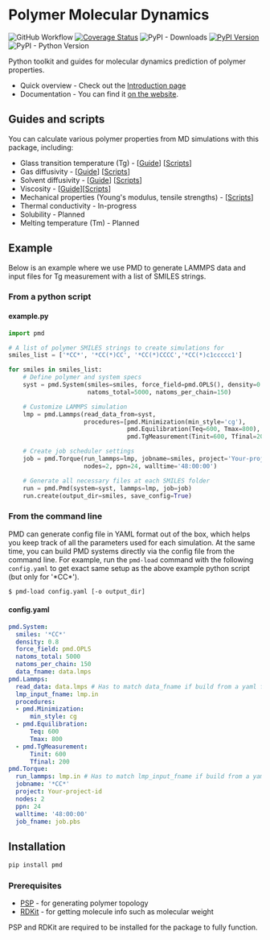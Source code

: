 # Polymer Molecular Dynamics 
![GitHub Workflow](https://github.com/Ramprasad-Group/Polymer-Molecular-Dynamics/actions/workflows/main.yml/badge.svg?event=push)
[![Coverage Status](https://coveralls.io/repos/github/Ramprasad-Group/Polymer-Molecular-Dynamics/badge.svg)](https://coveralls.io/github/Ramprasad-Group/Polymer-Molecular-Dynamics)
![PyPI - Downloads](https://img.shields.io/pypi/dd/pmd)
[![PyPI Version](http://img.shields.io/pypi/v/pmd.svg)](https://pypi.python.org/pypi/pmd)
![PyPI - Python Version](https://img.shields.io/pypi/pyversions/pmd)

Python toolkit and guides for molecular dynamics prediction of polymer properties.

- Quick overview - Check out the [Introduction page](https://high-throughput-pmd.netlify.app/docs/intro)
- Documentation - You can find it [on the website](https://high-throughput-pmd.netlify.app/api/overview).

## Guides and scripts

You can calculate various polymer properties from MD simulations with this package, including:

- Glass transition temperature (Tg) - [[Guide](http://high-throughput-pmd.netlify.app/docs/guides/glass-transition-temperature)] [[Scripts](https://github.com/Ramprasad-Group/High-Throughput-Polymer-MD-Simulations/tree/main/scripts/Tg)]
- Gas diffusivity - [[Guide](http://high-throughput-pmd.netlify.app/docs/guides/gas-diffusivity)] [[Scripts](https://github.com/Ramprasad-Group/High-Throughput-Polymer-MD-Simulations/tree/main/scripts/Gas_diffusivity)]
- Solvent diffusivity - [[Guide](http://high-throughput-pmd.netlify.app/docs/guides/solvent-diffusivity)] [[Scripts](https://github.com/Ramprasad-Group/High-Throughput-Polymer-MD-Simulations/tree/main/scripts/Solvent_diffusivity)]
- Viscosity - [[Guide](https://high-throughput-pmd.netlify.app/docs/guides/viscosity)][[Scripts](https://github.com/Ramprasad-Group/Polymer-Molecular-Dynamics/tree/main/scripts/Shear_deformation)]
- Mechanical properties (Young's modulus, tensile strengths) - [[Scripts](https://github.com/Ramprasad-Group/Polymer-Molecular-Dynamics/tree/main/scripts/Tensile_deformationy)]
- Thermal conductivity - In-progress
- Solubility - Planned
- Melting temperature (Tm) - Planned

## Example

Below is an example where we use PMD to generate LAMMPS data and input files for Tg measurement with a list of SMILES strings.

### From a python script
#### example.py
```python
import pmd

# A list of polymer SMILES strings to create simulations for
smiles_list = ['*CC*', '*CC(*)CC', '*CC(*)CCCC','*CC(*)c1ccccc1']

for smiles in smiles_list:
    # Define polymer and system specs
    syst = pmd.System(smiles=smiles, force_field=pmd.OPLS(), density=0.8,
                      natoms_total=5000, natoms_per_chain=150)

    # Customize LAMMPS simulation
    lmp = pmd.Lammps(read_data_from=syst,
                     procedures=[pmd.Minimization(min_style='cg'),
                                 pmd.Equilibration(Teq=600, Tmax=800),
                                 pmd.TgMeasurement(Tinit=600, Tfinal=200)])

    # Create job scheduler settings
    job = pmd.Torque(run_lammps=lmp, jobname=smiles, project='Your-project-id',
                     nodes=2, ppn=24, walltime='48:00:00')

    # Generate all necessary files at each SMILES folder
    run = pmd.Pmd(system=syst, lammps=lmp, job=job)
    run.create(output_dir=smiles, save_config=True)
```

### From the command line
PMD can generate config file in YAML format out of the box, which helps you keep track of all the parameters used for each simulation. At the same time, you can build PMD systems directly via the config file from the command line. For example, run the `pmd-load` command with the following `config.yaml` to get exact same setup as the above example python script (but only for '\*CC\*').

```bash
$ pmd-load config.yaml [-o output_dir]
```
#### config.yaml
```yaml
pmd.System:
  smiles: '*CC*'
  density: 0.8
  force_field: pmd.OPLS
  natoms_total: 5000
  natoms_per_chain: 150
  data_fname: data.lmps
pmd.Lammps:
  read_data: data.lmps # Has to match data_fname if build from a yaml file
  lmp_input_fname: lmp.in
  procedures:
  - pmd.Minimization:
      min_style: cg
  - pmd.Equilibration:
      Teq: 600
      Tmax: 800
  - pmd.TgMeasurement:
      Tinit: 600
      Tfinal: 200
pmd.Torque:
  run_lammps: lmp.in # Has to match lmp_input_fname if build from a yaml file
  jobname: '*CC*'
  project: Your-project-id
  nodes: 2
  ppn: 24
  walltime: '48:00:00'
  job_fname: job.pbs
```

## Installation

```bash
pip install pmd
```

### Prerequisites

- [PSP](https://github.com/Ramprasad-Group/PSP) - for generating polymer topology
- [RDKit](https://www.rdkit.org/) - for getting molecule info such as molecular weight

PSP and RDKit are required to be installed for the package to fully function.

